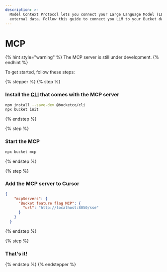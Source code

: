 ```yaml
---
description: >-
  Model Context Protocol lets you connect your Large Language Model (LLM) to
  external data. Follow this guide to connect you LLM to your Bucket data.
---
```


# MCP

{% hint style="warning" %}
The MCP server is still under development.
{% endhint %}

To get started, follow these steps:

{% stepper %}
{% step %}
### Install the [CLI](../sdk/documents/cli/) that comes with the MCP server

```bash
npm install --save-dev @bucketco/cli
npx bucket init
```
{% endstep %}

{% step %}
### Start the MCP

```bash
npx bucket mcp
```
{% endstep %}

{% step %}
### Add the MCP server to Cursor

```json
{
    "mcpServers": {
      "Bucket feature flag MCP": {
        "url": "http://localhost:8050/sse"
      }
    }
  }
```
{% endstep %}

{% step %}
### That's it!
{% endstep %}
{% endstepper %}
